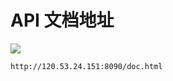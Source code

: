 # API 文档地址

![](https://github.com/yan42685/mission-board/workflows/Java%20CI%20with%20Maven/badge.svg)

`http://120.53.24.151:8090/doc.html`
